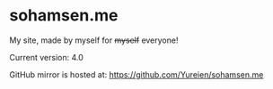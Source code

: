 # sohamsen.me

My site, made by myself for ~~myself~~ everyone!

Current version: 4.0

GitHub mirror is hosted at: https://github.com/Yureien/sohamsen.me

